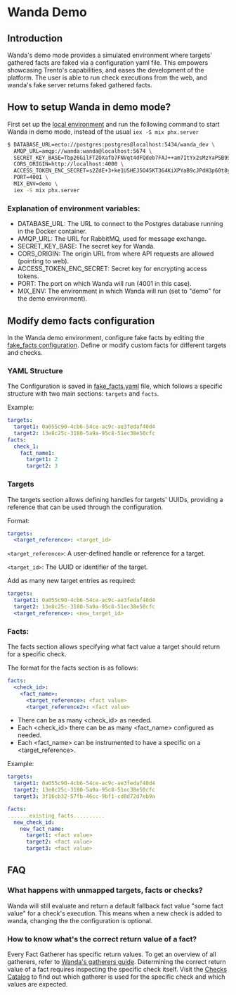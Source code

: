 # Wanda Demo

## Introduction

Wanda's demo mode provides a simulated environment where targets' gathered facts are faked via a configuration yaml file. This empowers showcasing Trento's capabilities, and eases the development of the platform. The user is able to run check executions from the web, and wanda's fake server returns faked gathered facts.

## How to setup Wanda in demo mode?

First set up the [local environment](./hack_on_wanda.md) and run the following command to start Wanda in demo mode, instead of the usual `iex -S mix phx.server`

```bash
$ DATABASE_URL=ecto://postgres:postgres@localhost:5434/wanda_dev \
  AMQP_URL=amqp://wanda:wanda@localhost:5674 \
  SECRET_KEY_BASE=Tbp26GilFTZOXafb7FNVqt4dFQdeb7FAJ++am7ItYx2sMzYaPSB9SwUczdJu6AhQ \
  CORS_ORIGIN=http://localhost:4000 \
  ACCESS_TOKEN_ENC_SECRET=s2ZdE+3+ke1USHEJ5O45KT364KiXPYaB9cJPdH3p60t8yT0nkLexLBNw8TFSzC7k \
  PORT=4001 \
  MIX_ENV=demo \
  iex -S mix phx.server
```

### Explanation of environment variables:

- DATABASE_URL: The URL to connect to the Postgres database running in the Docker container.
- AMQP_URL: The URL for RabbitMQ, used for message exchange.
- SECRET_KEY_BASE: The secret key for Wanda.
- CORS_ORIGIN: The origin URL from where API requests are allowed (pointing to web).
- ACCESS_TOKEN_ENC_SECRET: Secret key for encrypting access tokens.
- PORT: The port on which Wanda will run (4001 in this case).
- MIX_ENV: The environment in which Wanda will run (set to "demo" for the demo environment).

## Modify demo facts configuration

In the Wanda demo environment, configure fake facts by editing the [fake_facts configuration](https://github.com/trento-project/wanda/blob/main/priv/demo/fake_facts.yaml). Define or modify custom facts for different targets and checks.

### YAML Structure

The Configuration is saved in [fake_facts.yaml](https://github.com/trento-project/wanda/blob/main/priv/demo/fake_facts.yaml) file, which follows a specific structure with two main sections: `targets` and `facts`.

Example:

```yaml
targets:
  target1: 0a055c90-4cb6-54ce-ac9c-ae3fedaf40d4
  target2: 13e8c25c-3180-5a9a-95c8-51ec38e50cfc
facts:
  check_1:
    fact_name1:
      target1: 2
      target2: 3
```

### Targets

The targets section allows defining handles for targets' UUIDs, providing a reference that can be used through the configuration.

Format:

```yaml
targets:
  <target_reference>: <target_id>
```

`<target_reference>`: A user-defined handle or reference for a target.

`<target_id>`: The UUID or identifier of the target.

Add as many new target entries as required:

```yaml
targets:
  target1: 0a055c90-4cb6-54ce-ac9c-ae3fedaf40d4
  target2: 13e8c25c-3180-5a9a-95c8-51ec38e50cfc
  <target_reference>: <new_target_id>
```

### Facts:

The facts section allows specifying what fact value a target should return for a specific check.

The format for the facts section is as follows:

```yaml
facts:
  <check_id>:
    <fact_name>:
      <target_reference>: <fact value>
      <target_reference2>: <fact value>
```

- There can be as many <check_id> as needed.
- Each <check_id> there can be as many <fact_name> configured as needed.
- Each <fact_name> can be instrumented to have a specific <fact value> on a <target_reference>.

Example:

```yaml
targets:
  target1: 0a055c90-4cb6-54ce-ac9c-ae3fedaf40d4
  target2: 13e8c25c-3180-5a9a-95c8-51ec38e50cfc
  target3: 3f16cb32-57fb-46cc-9bf1-cd8d72d7eb9a

facts:
.......existing facts..........
  new_check_id:
    new_fact_name:
      target1: <fact value>
      target2: <fact value>
      target3: <fact value>
```

## FAQ

### What happens with unmapped targets, facts or checks?

Wanda will still evaluate and return a default fallback fact value "some fact value" for a check's execution. This means when a new check is added to wanda, changing the the configuration is optional.

### How to know what's the correct return value of a fact?

Every Fact Gatherer has specific return values. To get an overview of all gatherers, refer to [Wanda's gatherers guide](../gatherers.md).
Determining the correct return value of a fact requires inspecting the specific check itself.
Visit the [Checks Catalog](https://github.com/trento-project/wanda/blob/main/priv/catalog) to find out which gatherer is used for the specific check and which values are expected.

